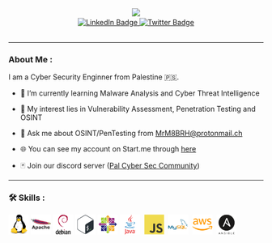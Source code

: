 
<div id="header" align="center">
  <img src="https://www.sogeti.com/globalassets/global/content-images/explore/blog/2020-predictions/00086---desk-anim---v0.3.gif" width="450"/>
</div>

<div id="badges" align="center">
  <a href="https://www.linkedin.com/in/ismael-jabr/">
    <img src="https://img.shields.io/badge/LinkedIn-blue?style=for-the-badge&logo=linkedin&logoColor=white" alt="LinkedIn Badge"/>
  </a>

  <a href="https://twitter.com/m8_brh">
    <img src="https://img.shields.io/badge/Twitter-blue?style=for-the-badge&logo=twitter&logoColor=white" alt="Twitter Badge"/>
  </a>
</div>

<div id="count" align="center">
<img src="https://komarev.com/ghpvc/?username=MrM8BRH&style=flat-square&color=blue" alt=""/>
</div>

---

### About Me :

I am a Cyber Security Enginner from Palestine 🇵🇸.

- 🌱 I’m currently learning Malware Analysis and Cyber Threat Intelligence

- 🤔 My interest lies in Vulnerability Assessment, Penetration Testing and OSINT

- 💬 Ask me about OSINT/PenTesting from MrM8BRH@protonmail.ch

- 🌐 You can see my account on Start.me through [here](https://start.me/u/GEAY5K/mrm8brh)

- 🃏 Join our discord server ([Pal Cyber Sec Community](https://discord.gg/Nt87NHCmjZ))

---

### :hammer_and_wrench: Skills :
<div>
  
<div>
  <img src="https://github.com/devicons/devicon/blob/master/icons/linux/linux-original.svg" title="Linux" **alt="Linux" width="40" height="40"/>
  <img src="https://github.com/devicons/devicon/blob/master/icons/apache/apache-original-wordmark.svg" title="Apache" **alt="Apache" width="40" height="40"/>
  <img src="https://github.com/devicons/devicon/blob/master/icons/debian/debian-original-wordmark.svg" title="Debian" **alt="Debian" width="40" height="40"/>
  <img src="https://github.com/devicons/devicon/blob/master/icons/bash/bash-original.svg" title="Bash" **alt="Bash" width="40" height="40"/>
  <img src="https://github.com/devicons/devicon/blob/master/icons/centos/centos-original.svg" title="CentOS" **alt="CentOS" width="40" height="40"/>
  <img src="https://github.com/devicons/devicon/blob/master/icons/java/java-original-wordmark.svg" title="Java" alt="Java" width="40" height="40"/>&nbsp;
  <img src="https://github.com/devicons/devicon/blob/master/icons/javascript/javascript-original.svg" title="JavaScript" alt="JavaScript" width="40" height="40"/>&nbsp;
  <img src="https://github.com/devicons/devicon/blob/master/icons/mysql/mysql-original-wordmark.svg" title="MySQL"  alt="MySQL" width="40" height="40"/>&nbsp;
  <img src="https://github.com/devicons/devicon/blob/master/icons/amazonwebservices/amazonwebservices-plain-wordmark.svg" title="AWS" alt="AWS" width="40" height="40"/>&nbsp;
  <img src="https://github.com/devicons/devicon/blob/master/icons/ansible/ansible-original-wordmark.svg" title="Ansible" **alt="Ansible" width="40" height="40"/>
</div>
